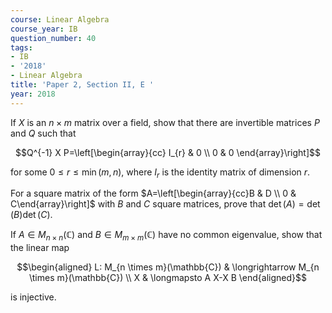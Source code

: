 ```yaml
---
course: Linear Algebra
course_year: IB
question_number: 40
tags:
- IB
- '2018'
- Linear Algebra
title: 'Paper 2, Section II, E '
year: 2018
---
```




If $X$ is an $n \times m$ matrix over a field, show that there are invertible matrices $P$ and $Q$ such that

$$Q^{-1} X P=\left[\begin{array}{cc}
I_{r} & 0 \\
0 & 0
\end{array}\right]$$

for some $0 \leqslant r \leqslant \min (m, n)$, where $I_{r}$ is the identity matrix of dimension $r$.

For a square matrix of the form $A=\left[\begin{array}{cc}B & D \\ 0 & C\end{array}\right]$ with $B$ and $C$ square matrices, prove that $\operatorname{det}(A)=\operatorname{det}(B) \operatorname{det}(C)$.

If $A \in M_{n \times n}(\mathbb{C})$ and $B \in M_{m \times m}(\mathbb{C})$ have no common eigenvalue, show that the linear map

$$\begin{aligned}
L: M_{n \times m}(\mathbb{C}) & \longrightarrow M_{n \times m}(\mathbb{C}) \\
X & \longmapsto A X-X B
\end{aligned}$$

is injective.